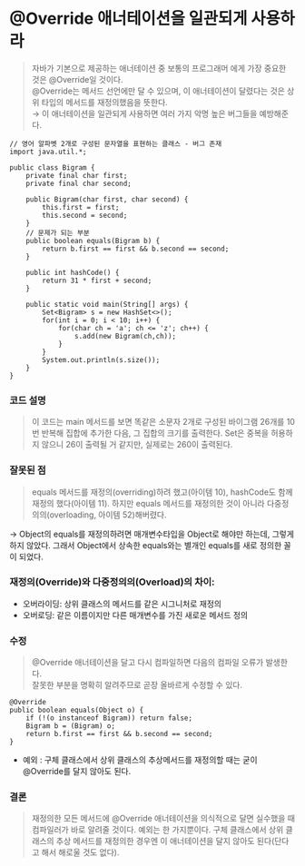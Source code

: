 #  @Override 애너테이션을 일관되게 사용하라

> 자바가 기본으로 제공하는 애너테이션 중 보통의 프로그래머 에게 가장 중요한 것은 @Override일 것이다. <br>
@Override는 메서드 선언에만 달 수 있으며, 이 애너테이션이 달렸다는 것은 상위 타입의 메서드를 재정의했음을 뜻한다.<br>
→ 이 애너테이션을 일관되게 사용하면 여러 가지 악명 높은 버그들을 예방해준다.

```
// 영어 알파벳 2개로 구성된 문자열을 표현하는 클래스 - 버그 존재
import java.util.*;

public class Bigram {
	private final char first;
	private final char second;
	
	public Bigram(char first, char second) {
		this.first = first;
		this.second = second;
	}
	// 문제가 되는 부분
	public boolean equals(Bigram b) {
		return b.first == first && b.second == second;
	}
	
	public int hashCode() {
		return 31 * first + second;
	}
	
	public static void main(String[] args) {
		Set<Bigram> s = new HashSet<>();
		for(int i = 0; i < 10; i++) {
			for(char ch = 'a'; ch <= 'z'; ch++) {
				s.add(new Bigram(ch,ch));
			}
		}
		System.out.println(s.size());
	}
}
```
### 코드 설명
> 이 코드는 main 메서드를 보면 똑같은 소문자 2개로 구성된 바이그램 26개를 10번 반복해 집합에 추가한 다음, 그 집합의 크기를 출력한다. Set은 중복을 허용하지 않으니 26이 출력될 거 같지만, 실제로는 260이 출력된다.

### 잘못된 점
> equals 메서드를 재정의(overriding)하려 했고(아이템 10), hashCode도 함께 재정의 했다(아이템 11). 하지만 equals 메서드를 재정의한 것이 아니라 다중정의의(overloading, 아이템 52)해버렸다.

→ Object의 equals를 재정의하려면 매개변수타입을 Object로 해야만 하는데, 그렇게 하지 않았다. 그래서 Object에서 상속한 equals와는 별개인 equals를 새로 정의한 꼴이 되었다.

### 재정의(Override)와 다중정의의(Overload)의 차이:
- 오버라이딩: 상위 클래스의 메서드를 같은 시그니처로 재정의
- 오버로딩: 같은 이름이지만 다른 매개변수를 가진 새로운 메서드 정의

### 수정

> @Override 애너테이션을 달고 다시 컴파일하면 다음의 컴파일 오류가 발생한다. <br>
잘못한 부분을 명확히 알려주므로 곧장 올바르게 수정할 수 있다.


```
@Override
public boolean equals(Object o) {
    if (!(o instanceof Bigram)) return false;
    Bigram b = (Bigram) o;
    return b.first == first && b.second == second;
}
```

- 예외 : 구체 클래스에서 상위 클래스의 추상메서드를 재정의할 때는 굳이 @Override를 달지 않아도 된다.

### 결론
> 재정의한 모든 메서드에 @Override 애너테이션을 의식적으로 달면 실수했을 때 컴파일러가 바로 알려줄 것이다. 예외는 한 가지뿐이다. 구체 클래스에서 상위 클래스의 추상 메서드를 재정의한 경우엔 이 애너테이션을 달지 않아도 된다(단다고 해서 해로울 것도 없다).